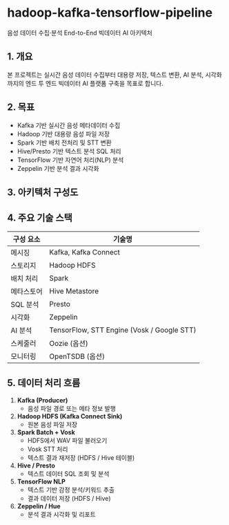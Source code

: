 # hadoop-kafka-tensorflow-pipeline
음성 데이터 수집·분석 End-to-End 빅데이터 AI 아키텍처

## 1. 개요
본 프로젝트는 실시간 음성 데이터 수집부터 대용량 저장, 텍스트 변환, AI 분석, 시각화까지의 엔드 투 엔드 빅데이터 AI 플랫폼 구축을 목표로 합니다.

## 2. 목표
- Kafka 기반 실시간 음성 메타데이터 수집
- Hadoop 기반 대용량 음성 파일 저장
- Spark 기반 배치 전처리 및 STT 변환
- Hive/Presto 기반 텍스트 분석 SQL 처리
- TensorFlow 기반 자연어 처리(NLP) 분석
- Zeppelin 기반 분석 결과 시각화

## 3. 아키텍처 구성도


## 4. 주요 기술 스택

| 구성 요소    | 기술명                                           |
|--------------|-------------------------------------------------|
| 메시징       | Kafka, Kafka Connect                             |
| 스토리지     | Hadoop HDFS                                      |
| 배치 처리     | Spark                                            |
| 메타스토어   | Hive Metastore                                   |
| SQL 분석     | Presto                                           |
| 시각화       | Zeppelin                                         |
| AI 분석      | TensorFlow, STT Engine (Vosk / Google STT)       |
| 스케줄러     | Oozie (옵션)                                     |
| 모니터링     | OpenTSDB (옵션)                                  |

## 5. 데이터 처리 흐름

1. **Kafka (Producer)**
   - 음성 파일 경로 또는 메타 정보 발행
2. **Hadoop HDFS (Kafka Connect Sink)**
   - 원본 음성 파일 저장
3. **Spark Batch + Vosk**
   - HDFS에서 WAV 파일 불러오기
   - Vosk STT 처리
   - 텍스트 결과 재저장 (HDFS / Hive 테이블)
4. **Hive / Presto**
   - 텍스트 데이터 SQL 조회 및 분석
5. **TensorFlow NLP**
   - 텍스트 기반 감정 분석/키워드 추출
   - 결과 데이터 저장 (HDFS / Hive)
6. **Zeppelin / Hue**
   - 분석 결과 시각화 및 리포트
